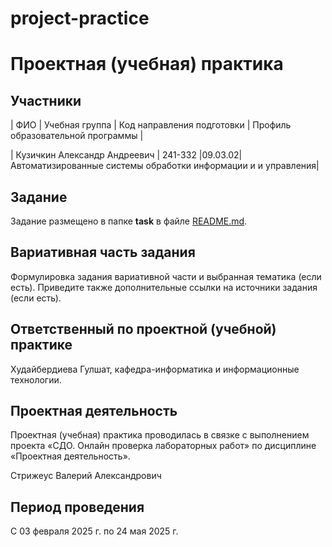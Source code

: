 # project-practice

# Проектная (учебная) практика

## Участники

| ФИО | Учебная группа | Код направления подготовки | Профиль образовательной программы |

| Кузичкин Александр Андреевич | 241-332 |09.03.02| Автоматизированные системы обработки информации и и управления|


## Задание

Задание размещено в папке **task** в файле [README.md](task/README.md).

## Вариативная часть задания

Формулировка задания вариативной части и выбранная тематика (если есть). Приведите также дополнительные ссылки на источники задания (если есть).

## Ответственный по проектной (учебной) практике

Худайбердиева Гулшат, кафедра-информатика и информационные технологии.

## Проектная деятельность

Проектная (учебная) практика проводилась в связке с выполнением проекта «СДО. Онлайн проверка лабораторных работ» по дисциплине «Проектная деятельность».

Стрижеус Валерий Александрович

## Период проведения

С 03 февраля 2025 г. по 24 мая 2025 г.
